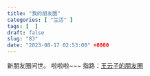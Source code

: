 ```yaml
---
title: "我的朋友圈"
categories: [ "生活" ]
tags: [  ]
draft: false
slug: "83"
date: "2023-08-17 02:53:00" +0800
---
```


新朋友圈问世。
啦啦啦~~~
指路：[王云子的朋友圈](https://wangyunzi.staticfile.run/)

